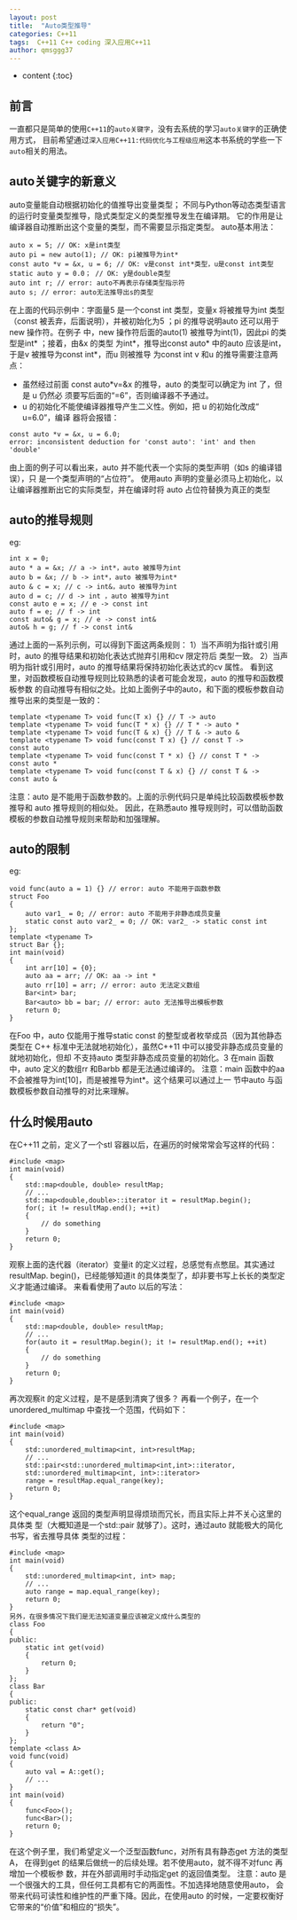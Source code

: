 ```yaml
---
layout: post
title:  "Auto类型推导"
categories: C++11
tags:  C++11 C++ coding 深入应用C++11  
author: qmsggg37
---
```


* content
{:toc}


## 前言

一直都只是简单的使用`C++11`的`auto关键字`，没有去系统的学习`auto关键字`的正确使用方式，
目前希望通过`深入应用C++11:代码优化与工程级应用`这本书系统的学些一下`auto`相关的用法。

## auto关键字的新意义
auto变量能自动根据初始化的值推导出变量类型；
不同与Python等动态类型语言的运行时变量类型推导，隐式类型定义的类型推导发生在编译期。
它的作用是让编译器自动推断出这个变量的类型，而不需要显示指定类型。
auto基本用法：
```
auto x = 5; // OK: x是int类型
auto pi = new auto(1); // OK: pi被推导为int*
const auto *v = &x, u = 6; // OK: v是const int*类型，u是const int类型
static auto y = 0.0； // OK: y是double类型
auto int r; // error: auto不再表示存储类型指示符
auto s; // error: auto无法推导出s的类型
```
在上面的代码示例中：字面量5 是一个const int 类型，变量x 将被推导为int 类型（const
被丢弃，后面说明），并被初始化为5 ；pi 的推导说明auto 还可以用于new 操作符。在例子
中，new 操作符后面的auto(1) 被推导为int(1)，因此pi 的类型是int* ；接着，由&x 的类型
为int*，推导出const auto* 中的auto 应该是int，于是v 被推导为const int*，而u 则被推导
为const int
v 和u 的推导需要注意两点：

* 虽然经过前面 const auto*v=&x 的推导，auto 的类型可以确定为 int 了，但是 u 仍然必
须要写后面的“=6”，否则编译器不予通过。
* u 的初始化不能使编译器推导产生二义性。例如，把 u 的初始化改成“ u=6.0”，编译
器将会报错：
```
const auto *v = &x, u = 6.0;
error: inconsistent deduction for 'const auto': 'int' and then
'double'
```
由上面的例子可以看出来，auto 并不能代表一个实际的类型声明（如s 的编译错误），只
是一个类型声明的“占位符”。
使用auto 声明的变量必须马上初始化，以让编译器推断出它的实际类型，并在编译时将
auto 占位符替换为真正的类型

## auto的推导规则
eg:
```
int x = 0;
auto * a = &x; // a -> int*，auto 被推导为int
auto b = &x; // b -> int*，auto 被推导为int*
auto & c = x; // c -> int&，auto 被推导为int
auto d = c; // d -> int ，auto 被推导为int
const auto e = x; // e -> const int
auto f = e; // f -> int
const auto& g = x; // e -> const int&
auto& h = g; // f -> const int&
```
通过上面的一系列示例，可以得到下面这两条规则：
1）当不声明为指针或引用时，auto 的推导结果和初始化表达式抛弃引用和cv 限定符后
类型一致。
2）当声明为指针或引用时，auto 的推导结果将保持初始化表达式的cv 属性。
看到这里，对函数模板自动推导规则比较熟悉的读者可能会发现，auto 的推导和函数模板参数
的自动推导有相似之处。比如上面例子中的auto，和下面的模板参数自动推导出来的类型是一致的：
```
template <typename T> void func(T x) {} // T -> auto
template <typename T> void func(T * x) {} // T * -> auto *
template <typename T> void func(T & x) {} // T & -> auto &
template <typename T> void func(const T x) {} // const T ->
const auto
template <typename T> void func(const T * x) {} // const T * ->
const auto *
template <typename T> void func(const T & x) {} // const T & ->
const auto &
```
注意：auto 是不能用于函数参数的。上面的示例代码只是单纯比较函数模板参数推导和
auto 推导规则的相似处。
因此，在熟悉auto 推导规则时，可以借助函数模板的参数自动推导规则来帮助和加强理解。

## auto的限制
eg:
```
void func(auto a = 1) {} // error: auto 不能用于函数参数
struct Foo
{
    auto var1_ = 0; // error: auto 不能用于非静态成员变量
    static const auto var2_ = 0; // OK: var2_ -> static const int
};
template <typename T>
struct Bar {};
int main(void)
{
    int arr[10] = {0};
    auto aa = arr; // OK: aa -> int *
    auto rr[10] = arr; // error: auto 无法定义数组
    Bar<int> bar;
    Bar<auto> bb = bar; // error: auto 无法推导出模板参数
    return 0;
}
```
在Foo 中，auto 仅能用于推导static const 的整型或者枚举成员（因为其他静态类型在
C++ 标准中无法就地初始化），虽然C++11 中可以接受非静态成员变量的就地初始化，但却
不支持auto 类型非静态成员变量的初始化。3
在main 函数中，auto 定义的数组rr 和Bar<auto>bb 都是无法通过编译的。
注意：main 函数中的aa 不会被推导为int[10]，而是被推导为int*。这个结果可以通过上一
节中auto 与函数模板参数自动推导的对比来理解。
  
## 什么时候用auto
在C++11 之前，定义了一个stl 容器以后，在遍历的时候常常会写这样的代码：
```
#include <map>
int main(void)
{
    std::map<double, double> resultMap;
    // ...
    std::map<double,double>::iterator it = resultMap.begin();
    for(; it != resultMap.end(); ++it)
    {
        // do something
    } 
    return 0;
}
```
观察上面的迭代器（iterator）变量it 的定义过程，总感觉有点憋屈。其实通过resultMap.
begin()，已经能够知道it 的具体类型了，却非要书写上长长的类型定义才能通过编译。
来看看使用了auto 以后的写法：
```
#include <map>
int main(void)
{
    std::map<double, double> resultMap;
    // ...
    for(auto it = resultMap.begin(); it != resultMap.end(); ++it)
    {
        // do something
    }
    return 0;
}
```
再次观察it 的定义过程，是不是感到清爽了很多？
再看一个例子，在一个unordered_multimap 中查找一个范围，代码如下：
```
#include <map>
int main(void)
{
    std::unordered_multimap<int, int>resultMap;
    // ...
    std::pair<std::unordered_multimap<int,int>::iterator,
    std::unordered_multimap<int, int>::iterator>
    range = resultMap.equal_range(key);
    return 0;
}
```
这个equal_range 返回的类型声明显得烦琐而冗长，而且实际上并不关心这里的具体类
型（大概知道是一个std::pair 就够了）。这时，通过auto 就能极大的简化书写，省去推导具体
类型的过程：
```
#include <map>
int main(void)
{
    std::unordered_multimap<int, int> map;
    // ...
    auto range = map.equal_range(key);
    return 0;
}
另外，在很多情况下我们是无法知道变量应该被定义成什么类型的
class Foo
{
public:
    static int get(void)
    {
        return 0;
    }
};
class Bar
{
public:
    static const char* get(void)
    {
        return "0";
    }
};
template <class A>
void func(void)
{
    auto val = A::get();
    // ...
}
int main(void)
{
    func<Foo>();
    func<Bar>();
    return 0;
}
```
在这个例子里，我们希望定义一个泛型函数func，对所有具有静态get 方法的类型A，
在得到get 的结果后做统一的后续处理。若不使用auto，就不得不对func 再增加一个模板参
数，并在外部调用时手动指定get 的返回值类型。
注意：auto 是一个很强大的工具，但任何工具都有它的两面性。不加选择地随意使用auto，
会带来代码可读性和维护性的严重下降。因此，在使用auto 的时候，一定要权衡好
它带来的“价值”和相应的“损失”。
